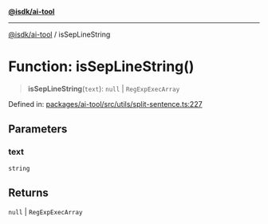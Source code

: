 [**@isdk/ai-tool**](../README.md)

***

[@isdk/ai-tool](../globals.md) / isSepLineString

# Function: isSepLineString()

> **isSepLineString**(`text`): `null` \| `RegExpExecArray`

Defined in: [packages/ai-tool/src/utils/split-sentence.ts:227](https://github.com/isdk/ai-tool.js/blob/62dd65284e1c50d2e8546a14ae292154369bdb2c/src/utils/split-sentence.ts#L227)

## Parameters

### text

`string`

## Returns

`null` \| `RegExpExecArray`
